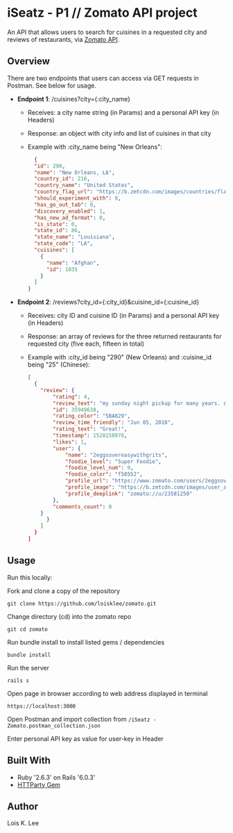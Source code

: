 # iSeatz - P1 // Zomato API project

An API that allows users to search for cuisines in a requested city and reviews of restaurants, via [Zomato API](https://developers.zomato.com/documentation). 


## Overview 

There are two endpoints that users can access via GET requests in Postman. 
See below for usage. 

- **Endpoint 1**: /cuisines?city={:city_name}

  - Receives: a city name string (in Params) and a personal API key (in Headers)
  - Response: an object with city info and list of cuisines in that city

  - Example with :city_name being "New Orleans": 

    ```json
      {
      "id": 290,
      "name": "New Orleans, LA",
      "country_id": 216,
      "country_name": "United States",
      "country_flag_url": "https://b.zmtcdn.com/images/countries/flags/country_216.png",
      "should_experiment_with": 0,
      "has_go_out_tab": 0,
      "discovery_enabled": 1,
      "has_new_ad_format": 0,
      "is_state": 0,
      "state_id": 86,
      "state_name": "Louisiana",
      "state_code": "LA",
      "cuisines": [
        {
          "name": "Afghan",
          "id": 1035
        }
      ]
    }
    ```

- **Endpoint 2**: /reviews?city_id={:city_id}&cuisine_id={:cuisine_id}

  - Receives: city ID and cuisine ID (in Params) and a personal API key (in Headers)
  - Response: an array of reviews for the three returned restaurants for requested city (five each, fifteen in total)

  - Example with :city_id being "290" (New Orleans) and :cuisine_id being "25" (Chinese): 

    ```json
    [
      {
        "review": {
            "rating": 4,
            "review_text": "my sunday night pickup for many years. crunchy peppered beef, veggie fried rice, generals chicken are my go to dishes. professional to the Nth degree. on time, hot, consistent, great flavors. ask for red pepper sauce for an extra kick. cant miss pick up",
            "id": 35949638,
            "rating_color": "5BA829",
            "review_time_friendly": "Jun 05, 2018",
            "rating_text": "Great!",
            "timestamp": 1528158976,
            "likes": 1,
            "user": {
                "name": "2eggsovereasywithgrits",
                "foodie_level": "Super Foodie",
                "foodie_level_num": 9,
                "foodie_color": "f58552",
                "profile_url": "https://www.zomato.com/users/2eggsovereasywithgrits-23581250?utm_source=api_basic_user&utm_medium=api&utm_campaign=v2.1",
                "profile_image": "https://b.zmtcdn.com/images/user_avatars/pizza_2x.png?fit=around%7C200%3A200&crop=200%3A200%3B%2A%2C%2A",
                "profile_deeplink": "zomato://u/23581250"
            },
            "comments_count": 0
        } 
          }
        ]
      }
    ]
    ```

## Usage 
Run this locally: 

Fork and clone a copy of the repository
```
git clone https://github.com/loisklee/zomato.git
```

Change directory (cd) into the zomato repo

```
git cd zomato
```

Run bundle install to install listed gems / dependencies

```
bundle install
```

Run the server

```
rails s
```

Open page in browser according to web address displayed in terminal

```
https://localhost:3000
```

Open Postman and import collection from `/iSeatz - Zomato.postman_collection.json`

Enter personal API key as value for user-key in Header


## Built With
- Ruby '2.6.3' on Rails '6.0.3'
- [HTTParty Gem](https://github.com/jnunemaker/httparty) 

## Author
Lois K. Lee